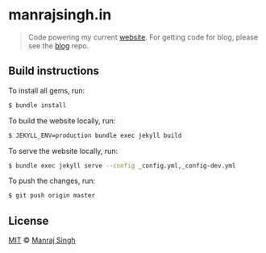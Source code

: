 # manrajsingh.in
> Code powering my current [website](https://manrajsingh.in/). For getting code for blog, please see the [blog](https://github.com/manrajgrover/blog) repo.

## Build instructions

To install all gems, run:

```sh
$ bundle install
```

To build the website locally, run:

```sh
$ JEKYLL_ENV=production bundle exec jekyll build
```

To serve the website locally, run:

```sh
$ bundle exec jekyll serve --config _config.yml,_config-dev.yml
```

To push the changes, run:

```sh
$ git push origin master
```

## License

[MIT](https://github.com/manrajgrover/manrajgrover.github.io/blob/master/LICENSE) © [Manraj Singh](https://github.com/manrajgrover)
